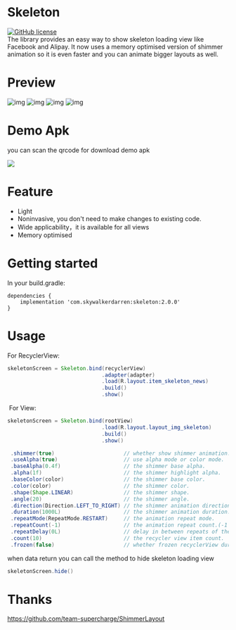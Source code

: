 # Skeleton
[![GitHub license](https://img.shields.io/badge/license-Apache%20License%202.0-blue.svg?style=flat)](http://www.apache.org/licenses/LICENSE-2.0)  
The library provides an easy way to show skeleton loading view like Facebook and Alipay. 
It now uses a memory optimised version of shimmer animation so it is even faster and you can animate bigger layouts as well.

# Preview


![img](screenshots/01.gif)
![img](screenshots/02.gif)
![img](screenshots/03.gif)
![img](screenshots/04.gif)

# Demo Apk

you can scan the qrcode for download demo apk

![](screenshots/qrcode.png)

# Feature

- Light
- Noninvasive, you don't need to make changes to existing code.
- Wide applicability，it is available for all views
- Memory optimised

# Getting started

In your build.gradle:
```
dependencies {
    implementation 'com.skywalkerdarren:skeleton:2.0.0'
}
```
    
    

# Usage
  For RecyclerView:
  ```java
  skeletonScreen = Skeleton.bind(recyclerView)
                                .adapter(adapter)                        // your actual adapter
                                .load(R.layout.item_skeleton_news)       // skeleton item layout
                                .build()
                                .show()
  ``` 
       
                                
                         
  For View:
  ```java
  skeletonScreen = Skeleton.bind(rootView)
                                .load(R.layout.layout_img_skeleton)
                                .build()
                                .show()
  ```    
       
                                
                       
 ```java
  .shimmer(true)                      // whether show shimmer animation.                       default is true
  .useAlpha(true)                     // use alpha mode or color mode.                         default is true
  .baseAlpha(0.4f)                    // the shimmer base alpha.                               default is 0.4f
  .alpha(1f)                          // the shimmer highlight alpha.                          default is 1f
  .baseColor(color)                   // the shimmer base color.                               default is #80878787
  .color(color)                       // the shimmer color.                                    default is #a2878787
  .shape(Shape.LINEAR)                // the shimmer shape.                                    default is Shape.LINEAR
  .angle(20)                          // the shimmer angle.                                    default is 20;
  .direction(Direction.LEFT_TO_RIGHT) // the shimmer animation direction.                      default is Direction.LEFT_TO_RIGHT
  .duration(1000L)                    // the shimmer animation duration.                       default is 1000L
  .repeatMode(RepeatMode.RESTART)     // the animation repeat mode.                            default is RepeatMode.RESTART
  .repeatCount(-1)                    // the animation repeat count.(-1 is infinite)           default is -1
  .repeatDelay(0L)                    // delay in between repeats of the shimmering animation. default is 0L
  .count(10)                          // the recycler view item count.                         default is 10
  .frozen(false)                      // whether frozen recyclerView during skeleton showing   default is true
 ```
                            
  when data return you can call the method to hide skeleton loading view 
   ```java
  skeletonScreen.hide()
   ```
       
        
 # Thanks
 
 https://github.com/team-supercharge/ShimmerLayout
 
